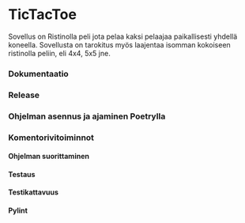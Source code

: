 # TicTacToe

Sovellus on Ristinolla peli jota pelaa kaksi pelaajaa paikallisesti yhdellä koneella. Sovellusta on tarokitus myös laajentaa isomman kokoiseen ristinolla peliin, eli 4x4, 5x5 jne.


### Dokumentaatio 





### Release




### Ohjelman asennus ja ajaminen Poetrylla





### Komentorivitoiminnot

#### Ohjelman suorittaminen


#### Testaus


#### Testikattavuus


#### Pylint
